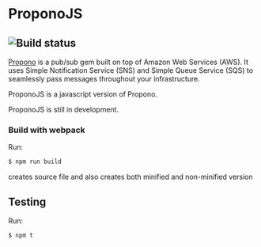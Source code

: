 # ProponoJS
![Build status](https://travis-ci.org/malcyl/proponojs.svg?branch=master)
---
[Propono](https://github.com/iHiD/propono) is a pub/sub gem built on top of Amazon Web Services (AWS). It uses Simple Notification Service (SNS) and Simple Queue Service (SQS) to seamlessly pass messages throughout your infrastructure.

ProponoJS is a javascript version of Propono.

ProponoJS is still in development.

### Build with webpack
Run:
```bash
$ npm run build
```
creates source file and also creates both minified and non-minified version

## Testing
Run:
```bash
$ npm t
```
